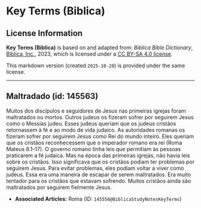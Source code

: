 # Key Terms (Biblica)

## License Information

**Key Terms (Biblica)** is based on and adapted from: _Biblica Bible Dictionary_, [Biblica, Inc.](https://www.biblica.com/), 2023, which is licensed under a [CC BY-SA 4.0 license](https://creativecommons.org/licenses/by-sa/4.0/legalcode.en).

This markdown version (created `2025-10-20`) is provided under the same license.



--------------------------------

## Maltradado (id: 145563)

Muitos dos discípulos e seguidores de Jesus nas primeiras igrejas foram maltratados ou mortos. Outros judeus os fizeram sofrer por seguirem Jesus como o Messias judeu. Esses judeus queriam que os judeus cristãos retornassem à fé e ao modo de vida judaico. As autoridades romanas os fizeram sofrer por seguirem Jesus como Rei do mundo inteiro. Eles queriam que os cristãos reconhecessem que o imperador romano era rei (Roma Mateus 8\.1–17\). O governo romano tinha leis que permitiam às pessoas praticarem a fé judaica. Mas na época das primeiras igrejas, não havia leis sobre os cristãos. Isso significava que os cristãos podiam ter problemas por seguirem Jesus. Para evitar problemas, eles podiam voltar a viver como judeus. Essa era uma maneira de escapar de serem maltratados. Era muito tentador para os cristãos que estavam sofrendo. Muitos cristãos ainda são maltratados por seguirem fielmente Jesus.

* **Associated Articles:** Roma (ID: `145556@BiblicaStudyNotesKeyTerms`)

